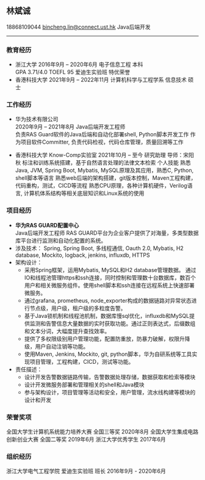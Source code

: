 ## 林斌诚

18868109044  bincheng.lin@connect.ust.hk  Java后端开发

---
### 教育经历
* 浙江大学 																2016年9月  –  2020年6月
电子信息工程 	本科    
GPA 3.71/4.0 	TOEFL 95	爱迪生实验班 特优荣誉
* 香港科技大学                        									2021年9月  –  2022年11月
计算机科学与工程学系 信息技术 硕士 
### 工作经历
* 华为技术有限公司                                        			
2020年9月  –  2021年8月
Java后端开发工程师 														
负责RAS	Guard软件的Java后端和自动化部署shell, Python脚本开发工作
作为项目软件Committer, 负责代码检视，代码仓库管理，质量回溯等工作

* 香港科技大学 Know-Comp实验室											2021年10月 –  至今
研究助理 																	导师：宋阳秋
标注和训练系统搭建，基于自然语言处理的法律文本检索
个人技能
熟悉Java, JVM, Spring Boot, Mybatis, MySQL原理及其应用，熟悉C, Python, shell脚本等语言
熟悉web后端的架构搭建，git版本控制，Maven工程构建，代码重构，测试，CICD等流程
熟悉CPU原理，各种计算机硬件，Verilog语言, 计算机体系结构等相关底层知识和Linux系统的使用
### 项目经历
* **华为RAS GUARD配置中心**  
	Java后端开发工程师
RAS	GUARD平台为企业客户提供了对海量，多类型数据库平台进行监测和自动化配置的系统。
* 涉及技术：	
    Spring, Spring Boot, 多线程通信, Oauth 2.0, Mybatis, H2 database, Mockito, logback, jenkins, influxdb, HTTPS
* 架构设计：	
  - 采用Spring框架，运用Mybatis, MySQL和H2 database管理数据。
通过IO和线程池管理https和ssh连接，同时控制和管理数十台数据库，数百个用户和相关微服务组件。使用shell脚本和ssh连接在远程系统上快速部署微服务。
  - 通过grafana, prometheus, node_exporter构成的数据链路对异常状态进行节点级，用户级，租户级的多粒度告警。
  - 基于Java锁机制和线程池机制，数据库慢sql优化，influxdb和MySQL提供监测和告警信息大量数据的实时获取功能。通过正则表达式，后缀数组和文本分词，大幅度提升查找效率。
  - 提供了多权限级别用户管理功能，配置防重放，防暴力破解，权限升降级，用户自动注销等功能。
  - 使用Maven, Jenkins, Mockito, git, python脚本，华为自研系统等工具实现项目管理，工程构建，CICD，测试等功能。
* 责任描述：
  - 设计开发告警数据链路传输，告警数据处理存储，数据获取和检索等模块
  - 设计开发微服务部署和管理相关的shell和Java模块
  - 参与架构设计，项目管理等活动和安全，用户管理，流水线构建等模块的设计和开发  
  
### 荣誉奖项
全国大学生计算机系统能力培养大赛				全国三等奖										2020年8月
全国大学生集成电路创新创业大赛				全国二等奖										2019年6月
浙江大学优秀学生																			2017年6月
### 组织经历
浙江大学电气工程学院 爱迪生实验班 班长											2016年9月 - 2020年6月
